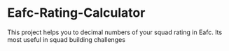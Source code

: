 # Eafc-Rating-Calculator
This project helps you to decimal numbers of your squad rating in Eafc. Its most useful in squad building challenges
